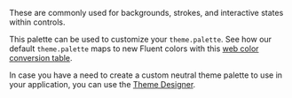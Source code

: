 These are commonly used for backgrounds, strokes, and interactive states within controls.

This palette can be used to customize your `theme.palette`. See how our default `theme.palette` maps to new Fluent colors with this [web color conversion table](https://static2.sharepointonline.com/files/fabric/fabric-website/files/fabric-neutrals-web-color-conversion.pdf).​​

In case you have a need to create a custom neutral theme palette to use in your application, you can use the [Theme Designer](aka.ms/themedesigner).​
